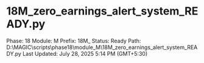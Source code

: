 # 18M_zero_earnings_alert_system_READY.py

Phase: 18
Module: M
Prefix: 18M_
Status: Ready
Path: D:\MAGIC\scripts\phase18\module_M\18M_zero_earnings_alert_system_READY.py
Last Updated: July 28, 2025 5:14 PM (GMT+5:30)